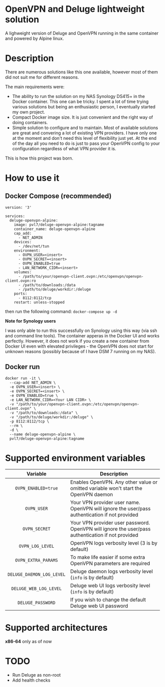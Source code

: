 # OpenVPN and Deluge lightweight solution
A lighweight version of Deluge and OpenVPN running in the same container and powered by Alpine linux.

# Description

There are numerous solutions like this one available, however most of them did not suit me for different reasons. 

The main requirements were:
* The ability to run the solution on my NAS Synology DS415+ in the Docker container. This one can be tricky. I spent a lot of time trying various solutions but being an enthusiastic person, I eventually started my own project.
* Compact Docker image size. It is just convenient and the right way of doing containers.
* Simple solution to configure and to maintain. Most of available solutions are great and convering a lot of existing VPN providers. I have only one at the moment and don't need this level of flexibility just yet. At the end of the day all you need to do is just to pass your OpenVPN config to your configuration regardless of what VPN provider it is.

This is how this project was born.

# How to use it

## Docker Compose (recommended)

```
version: '3'

services:
  deluge-openvpn-alpine:
    image: pvl7/deluge-openvpn-alpine:tagname
    container_name: deluge-openvpn-alpine
    cap_add:
      - NET_ADMIN
    devices:
      - /dev/net/tun
    environment:
      - OVPN_USER=<insert>
      - OVPN_SECRET=<insert>
      - OVPN_ENABLED=true
      - LAN_NETWORK_CIDR=<insert>
    volumes:
      - /path/to/your/openvpn-client.ovpn:/etc/openvpn/openvpn-client.ovpn:ro
      - /path/to/downloads:/data
      - /path/to/deluge/workdir:/deluge
    ports:
      - 8112:8112/tcp
    restart: unless-stopped
```

then run the following command:
`docker-compose up -d`

<b>Note for Synology users</b>

I was only able to run this successfully on Synology using this way (via ssh and command line tools). The container apperas in the Docker UI and works perfectly. However, it does not work if you create a new container from Docker UI even with elevated privileges - the OpenVPN does not start for unknown reasons (possibly because of I have DSM 7 running on my NAS).

## Docker run

```
docker run -it \
  --cap-add NET_ADMIN \
  -e OVPN_USER=<insert> \
  -e OVPN_SECRET=<insert> \
  -e OVPN_ENABLED=true \
  -e LAN_NETWORK_CIDR=<Your LAN CIDR> \
  -v "/path/to/your/openvpn-client.ovpn:/etc/openvpn/openvpn-client.ovpn" \
  -v "/path/to/downloads:/data" \
  -v "/path/to/deluge/workdir:/deluge" \
  -p 8112:8112/tcp \
  --rm \
  -d \
  --name deluge-openvpn-alpine \
  pvl7/deluge-openvpn-alpine:tagname
```


# Supported environment variables

| Variable | Description |
| :----: | --- |
| `OVPN_ENABLED=true` | Enables OpenVPN. Any other value or omitted variable won't start the OpenVPN daemon |
| `OVPN_USER` | Your VPN provider user name. OpenVPN will ignore the user/pass authentication if not provided  |
| `OVPN_SECRET` | Your VPN provider user password. OpenVPN will ignore the user/pass authentication if not provided  |
| `OVPN_LOG_LEVEL` | OpenVPN logs verbosity level (3 is by default)|
| `OVPN_EXTRA_PARAMS` | To make life easier if some extra OpenVPN parameters are required |
| `DELUGE_DAEMON_LOG_LEVEL` | Deluge daemon logs verbosity level (`info` is by default) |
| `DELUGE_WEB_LOG_LEVEL` | Deluge web UI logs verbosity level (`info` is by default) |
| `DELUGE_PASSWORD` | If you wish to change the default Deluge web UI password |

# Supported architectures

<b>x86-64</b> only as of now

# TODO

- Run Deluge as non-root
- Add health checks


